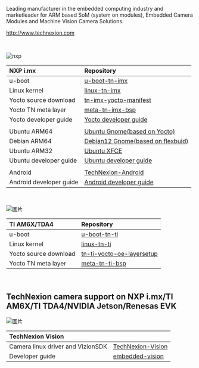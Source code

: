 Leading manufacturer in the embedded computing industry and marketleader for ARM based SoM (system on modules), Embedded Camera Modules and Machine Vision Camera Solutions.

http://www.technexion.com

<br/> 

![nxp](https://github.com/TechNexion/.github/assets/6065214/aeaafe9b-a75d-49ec-9287-8220541d025a)

|  NXP i.mx               |  Repository                                                                                                                                                                                                                                                                                                                                                                                                                      |
|:------------------------|:---------------------------------------------------------------------------------------------------------------------------------------------------------------------------------------------------------------------------------------------------------------------------------------------------------------------------------------------------------------------------------------------------------------------------------|
|  u-boot                 |  [u-boot-tn-imx](https://github.com/TechNexion/u-boot-tn-imx)                                                                                                                                                                                                                                                                                                                                                                    |
|  Linux kernel           |  [linux-tn-imx](https://github.com/TechNexion/linux-tn-imx)                                                                                                                                                                                                                                                                                                                                                                      |
|  Yocto source download  |  [tn-imx-yocto-manifest](https://github.com/TechNexion/tn-imx-yocto-manifest)                                                                                                                                                                                                                                                                                                                                                    |
|  Yocto TN meta layer    |  [meta-tn-imx-bsp](https://github.com/TechNexion/meta-tn-imx-bsp)                                                                                                                                                                                                                                                                                                                                                                |
| Yocto developer guide   | [Yocto developer guide](https://developer.technexion.com/docs/openembeddedyocto-project)                                                                                                                                                                                                                                                                                                                                         |
|                         |                                                                                                                                                                                                                                                                                                                                                                                                                                  |
|  Ubuntu ARM64           |  [Ubuntu Gnome(based on Yocto)](https://github.com/TechNexion/tn-imx-yocto-manifest)                                                                                                                                     
|  Debian ARM64           |  [Debian12 Gnome(based on flexbuid)]([https://github.com/TechNexion/tn-imx-yocto-manifest](https://github.com/TechNexion/tn_debian_flexbuild))                                                                                                                                     |
|  Ubuntu ARM32           |  <div>[Ubuntu&nbsp;<span style="background-color: var(--background-primary); color: var(--text-normal); font-family: var(--font-interface); font-size: var(--font-ui-medium);">XFCE</span><span style="background-color: var(--background-primary); color: var(--text-normal); font-family: var(--font-interface); font-size: var(--font-ui-medium);">](https://github.com/TechNexion-customization/ubuntu-tn-imx)</span></div>  |
| Ubuntu developer guide  | [Ubuntu developer guide](https://developer.technexion.com/docs/how-to-rebuild-and-install-the-kernel-and-kernel-modules-on-ubuntu)                                                                                                                                                                                                                                                                                               |
|                         |                                                                                                                                                                                                                                                                                                                                                                                                                                  |
|  Android                |  [TechNexion-Android](https://github.com/technexion-android/)                                                                                                                                                                                                                                                                                                                                                                    |
| Android developer guide | <div>[Android developer guide](https://developer.technexion.com/docs/overview-android)</div>                                                                                                                                                                                                                                                                                                                                     |                                                                                                                                                                  |  
<br/> 

![圖片](https://github.com/TechNexion/.github/assets/6065214/68db5fe8-c6cf-4481-966c-c8b8c770f57d)


|  TI AM6X/TDA4           |  Repository                                                                                                                                                                                                                                                                                                                                                                                                                              |
|:------------------------|:-----------------------------------------------------------------------------------------------------------------------------------------------------------------------------------------------------------------------------------------------------------------------------------------------------------------------------------------------------------------------------------------------------------------------------------------|
|  u-boot                 |  [u-boot-tn-ti](https://github.com/TechNexion/u-boot-tn-ti)                                                                                                                                                                                                                                                                                                                                                                              |
|  Linux kernel           |  [linux-tn-ti](https://github.com/TechNexion/linux-tn-ti)                                                                                                                                                                                                                                                                                                                                                                                |
|  Yocto source download  |  [tn-ti-yocto-oe-layersetup](https://github.com/TechNexion/tn-ti-yocto-oe-layersetup)                                                                                                                                                                                                                                                                                                                                                    |
|  Yocto TN meta layer    |  [meta-tn-ti-bsp](https://github.com/TechNexion/meta-tn-ti-bsp)                                                                                                                                                                                                                                                                                                                                                                          |  
<br/>

## TechNexion camera support on NXP i.mx/TI AM6X/TI TDA4/NVIDIA Jetson/Renesas EVK
![圖片](https://github.com/TechNexion/.github/assets/6065214/67d5d404-5f42-41f0-a8bb-10f4c709ff70)

| TechNexion Vision                 |                                                                                                                 |
|:----------------------------------|:----------------------------------------------------------------------------------------------------------------|
| Camera linux driver and VizionSDK |  [TechNexion-Vision](https://github.com/technexion-vision)                                                      |
|  Developer guide                  |  [embedded-vision](https://developer.technexion.com/docs/embedded-vision-overview)                              |  
